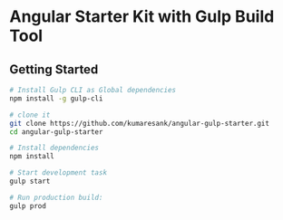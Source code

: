 Angular Starter Kit with Gulp Build Tool
===============================================

Getting Started
---------------

```sh
# Install Gulp CLI as Global dependencies
npm install -g gulp-cli

# clone it
git clone https://github.com/kumaresank/angular-gulp-starter.git
cd angular-gulp-starter

# Install dependencies
npm install

# Start development task
gulp start

# Run production build:
gulp prod
  
```
